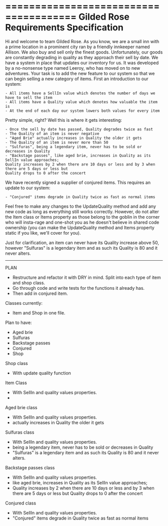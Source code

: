 

======================================
Gilded Rose Requirements Specification
======================================

Hi and welcome to team Gilded Rose. As you know, we are a small inn with a prime location in a
prominent city ran by a friendly innkeeper named Allison. We also buy and sell only the finest goods.
Unfortunately, our goods are constantly degrading in quality as they approach their sell by date. We
have a system in place that updates our inventory for us. It was developed by a no-nonsense type named
Leeroy, who has moved on to new adventures. Your task is to add the new feature to our system so that
we can begin selling a new category of items. First an introduction to our system:

	- All items have a SellIn value which denotes the number of days we have to sell the item
	- All items have a Quality value which denotes how valuable the item is
	- At the end of each day our system lowers both values for every item

Pretty simple, right? Well this is where it gets interesting:

	- Once the sell by date has passed, Quality degrades twice as fast
	- The Quality of an item is never negative
	- "Aged Brie" actually increases in Quality the older it gets
	- The Quality of an item is never more than 50
	- "Sulfuras", being a legendary item, never has to be sold or decreases in Quality
	- "Backstage passes", like aged brie, increases in Quality as its SellIn value approaches;
	Quality increases by 2 when there are 10 days or less and by 3 when there are 5 days or less but
	Quality drops to 0 after the concert

We have recently signed a supplier of conjured items. This requires an update to our system:

	- "Conjured" items degrade in Quality twice as fast as normal items

Feel free to make any changes to the UpdateQuality method and add any new code as long as everything
still works correctly. However, do not alter the Item class or Items property as those belong to the
goblin in the corner who will insta-rage and one-shot you as he doesn't believe in shared code
ownership (you can make the UpdateQuality method and Items property static if you like, we'll cover
for you).

Just for clarification, an item can never have its Quality increase above 50, however "Sulfuras" is a
legendary item and as such its Quality is 80 and it never alters.

---------------------------------

PLAN
- Restructure and refactor it with DRY in mind. Split into each type of item and shop class.
- Go through code and write tests for the functions it already has.
- Then add in conjured item.

Classes currently:
 - Item and Shop in one file.

Plan to have:
 - Aged brie
 - Sulfuras
 - Backstage passes
 - Conjured
 - Shop


Shop class
- With update quality function

Item Class
- With SellIn and quality values properties.
-
Aged brie class
- With SellIn and quality values properties.
- actually increases in Quality the older it gets

Sulfuras class
- With SellIn and quality values properties.
- being a legendary item, never has to be sold or decreases in Quality
- "Sulfuras" is a legendary item and as such its Quality is 80 and it never alters.

Backstage passes class
- With SellIn and quality values properties.
- like aged brie, increases in Quality as its SellIn value approaches;
- Quality increases by 2 when there are 10 days or less and by 3 when there are 5 days or less but  Quality drops to 0 after the concert

Conjured class
- With SellIn and quality values properties.
- "Conjured" items degrade in Quality twice as fast as normal items
